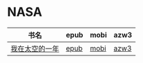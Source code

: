 # NASA

| 书名 | epub | mobi | azw3 |
| --- | --- | --- | --- |
| [我在太空的一年](http://ct.dalanmei.com/f/31084289-572120333-b779c4) | [epub](http://ct.dalanmei.com/f/31084289-572120333-b779c4) | [mobi](http://ct.dalanmei.com/f/31084289-571646907-b9e0c5) | [azw3](http://ct.dalanmei.com/f/31084289-572180649-bf1797) |
